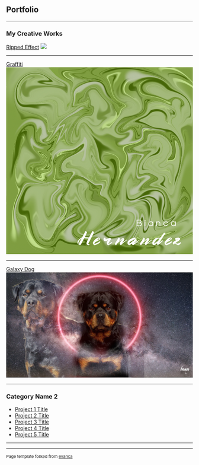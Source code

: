 ## Portfolio

---

### My Creative Works 

[Ripped Effect](/sample_page)
<img src="images/celebritygalaxy.jpg?raw=true"/>

---
[Graffiti](/pdf/sample_presentation.pdf)
<img src="images/graffiti .png?raw=true"/>

---
[Galaxy Dog](http://example.com/)
<img src="images/doggalaxy.jpg?raw=true"/>

---

### Category Name 2

- [Project 1 Title](http://example.com/)
- [Project 2 Title](http://example.com/)
- [Project 3 Title](http://example.com/)
- [Project 4 Title](http://example.com/)
- [Project 5 Title](http://example.com/)

---




---
<p style="font-size:11px">Page template forked from <a href="https://github.com/evanca/quick-portfolio">evanca</a></p>
<!-- Remove above link if you don't want to attibute -->
